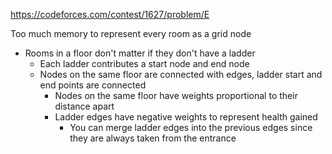https://codeforces.com/contest/1627/problem/E


Too much memory to represent every room as a grid node
- Rooms in a floor don't matter if they don't have a ladder
	- Each ladder contributes a start node and end node
	- Nodes on the same floor are connected with edges, ladder start and end points are connected
		- Nodes on the same floor have weights proportional to their distance apart
		- Ladder edges have negative weights to represent health gained
			- You can merge ladder edges into the previous edges since they are always taken from the entrance